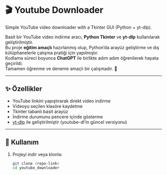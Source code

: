 # 🎬 Youtube Downloader
Simple YouTube video downloader with a Tkinter GUI (Python + yt-dlp).

Basit bir YouTube video indirme aracı, **Python Tkinter** ve **yt-dlp** kullanılarak geliştirilmiştir.  
Bu proje **eğitim amaçlı** hazırlanmış olup, Python’da arayüz geliştirme ve dış kütüphanelerle çalışma pratiği için yapılmıştır.  
Kodlama süreci boyunca **ChatGPT** ile birlikte adım adım öğrenilerek hayata geçirildi.  
Tamamen öğrenme ve deneme amaçlı bir çalışmadır. 🙂

---

## ✨ Özellikler
- YouTube linkini yapıştırarak direkt video indirme  
- Videoyu seçilen klasöre kaydetme  
- Tkinter tabanlı basit arayüz  
- İndirme durumunu pencere içinde gösterme  
- [yt-dlp](https://github.com/yt-dlp/yt-dlp) ile geliştirilmiştir (youtube-dl’in güncel versiyonu)  

---

## 📖 Kullanım
1. Projeyi indir veya klonla:
   ```bash
   git clone <repo-link>
   cd youtube_downloader
